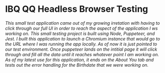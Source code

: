 # IBQ QQ Headless Browser Testing

###### This small test application came out of my growing irretation with having to click through our full UI in order to reach the aspect of the application I ws working on. This small testing project is built using Node, Puppeteer, and Jest. I built this application to launch a Chromium instance that would go to the URL where I was running the app locally. As of now it is just pointed to our test environment. Once puppeteer lands on the intitial page it will click through and fill all the data until it reaches whatever point I am working on. As of my latest use for this application, it ends on the About You tab and tests out the error handling for the Birthdate that we were working on. 